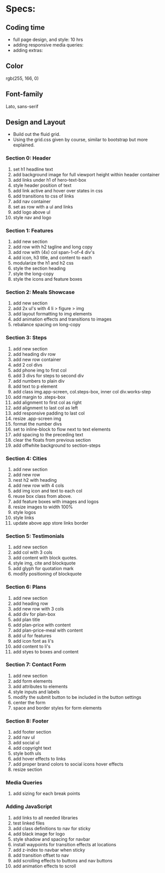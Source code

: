Specs:
======

Coding time
-----------

-	full page design, and style: 10 hrs
-	adding responsive media queries:
-	adding extras:

Color
-----

rgb(255, 166, 0)

Font-family
-----------

Lato, sans-serif

Design and Layout
-----------------

-	Build out the fluid grid.
-	Using the grid.css given by course, similar to bootstrap but more explained.

### Section 0: Header

1.	set h1 headline text
2.	add background image for full viewport height within header container
3.	add links under h1 of hero-text-box
4.	style header position of text
5.	add link active and hover over states in css
6.	add transitions to css of links
7.	add nav container
8.	set as row with a ul and links
9.	add logo above ul
10.	style nav and logo

### Section 1: Features

1.	add new section
2.	add row with h2 tagline and long copy
3.	add row with (4x) col span-1-of-4 div's
4.	add icon, h3 title, and content to each
5.	modularize the h1 and h2 css
6.	style the section heading
7.	style the long-copy
8.	style the icons and feature boxes

### Section 2: Meals Showcase

1.	add new section
2.	add 2x ul's with 4 li > figure > img
3.	add layout formatting to img elements
4.	add animation effects and transitions to images
5.	rebalance spacing on long-copy

### Section 3: Steps

1.	add new section
2.	add heading div row
3.	add new row container
4.	add 2 col divs
5.	add phone img to first col
6.	add 3 divs for steps to second div
7.	add numbers to plain div
8.	add text to p element
9.	add class img.app-screen, col.steps-box, inner col div.works-step
10.	add margin to .steps-box
11.	add alignment to first col as right
12.	add alignment to last col as left
13.	add responsive padding to last col
14.	resize .app-screen img
15.	format the number divs
16.	set to inline-block to flow next to text elements
17.	add spacing to the preceding text
18.	clear the floats from previous section
19.	add offwhite background to section-steps

### Section 4: Cities

1.	add new section
2.	add new row
3.	nest h2 with heading
4.	add new row with 4 cols
5.	add img icon and text to each col
6.	reuse box class from above.
7.	add feature boxes with images and logos
8.	resize images to width 100%
9.	style logos
10.	style links
11.	update above app store links border

### Section 5: Testimonials

1.	add new section
2.	add col with 3 cols
3.	add content with block quotes.
4.	style img, cite and blockquote
5.	add glyph for quotation mark
6.	modify positioning of blockquote

### Section 6: Plans

1.	add new section
2.	add heading row
3.	add new row with 3 cols
4.	add div for plan-box
5.	add plan title
6.	add plan-price with content
7.	add plan-price-meal with content
8.	add ul for features
9.	add icon font as li's
10.	add content to li's
11.	add styes to boxes and content

### Section 7: Contact Form

1.	add new section
2.	add form elements
3.	add attributes to elements
4.	style inputs and labels
5.	modify the submit button to be included in the button settings
6.	center the form
7.	space and border styles for form elements

### Section 8: Footer

1.	add footer section
2.	add nav ul
3.	add social ul
4.	add copyright text
5.	style both uls
6.	add hover effects to links
7.	add proper brand colors to social icons hover effects
8.	resize section

### Media Queries

1.	add sizing for each break points

### Adding JavaScript

1.	add links to all needed libraries
2.	test linked files
3.	add class definitions to nav for sticky
4.	add black image for logo
5.	style shadow and spacing for navbar
6.	install waypoints for transition effects at locations
7.	add z-index to navbar when sticky
8.	add transition offset to nav
9.	add scrolling effects to buttons and nav buttons
10.	add animation effects to scroll
